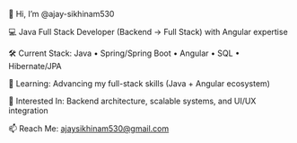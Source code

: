 👋 Hi, I’m @ajay-sikhinam530

💻 Java Full Stack Developer (Backend → Full Stack) with Angular expertise

🛠️ Current Stack: Java • Spring/Spring Boot • Angular • SQL • Hibernate/JPA

🌱 Learning: Advancing my full-stack skills (Java + Angular ecosystem)

🔭 Interested In: Backend architecture, scalable systems, and UI/UX integration

📫 Reach Me: ajaysikhinam530@gmail.com
<!---
ajay-sikhinam530/ajay-sikhinam530 is a ✨ special ✨ repository because its `README.md` (this file) appears on your GitHub profile.
You can click the Preview link to take a look at your changes.
--->
